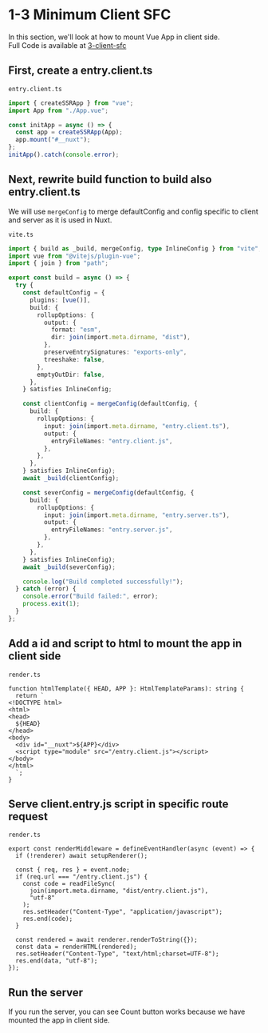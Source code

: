 # 1-3 Minimum Client SFC

In this section, we'll look at how to mount Vue App in client side.  
Full Code is available at [3-client-sfc](https://github.com/shoma-mano/chibinuxt/tree/main/impls/part-1/3-client-sfc)

## First, create a entry.client.ts

`entry.client.ts`

```ts
import { createSSRApp } from "vue";
import App from "./App.vue";

const initApp = async () => {
  const app = createSSRApp(App);
  app.mount("#__nuxt");
};
initApp().catch(console.error);
```

## Next, rewrite build function to build also entry.client.ts

We will use `mergeConfig` to merge defaultConfig and config specific to client and server as it is used in Nuxt.

`vite.ts`

```ts
import { build as _build, mergeConfig, type InlineConfig } from "vite";
import vue from "@vitejs/plugin-vue";
import { join } from "path";

export const build = async () => {
  try {
    const defaultConfig = {
      plugins: [vue()],
      build: {
        rollupOptions: {
          output: {
            format: "esm",
            dir: join(import.meta.dirname, "dist"),
          },
          preserveEntrySignatures: "exports-only",
          treeshake: false,
        },
        emptyOutDir: false,
      },
    } satisfies InlineConfig;

    const clientConfig = mergeConfig(defaultConfig, {
      build: {
        rollupOptions: {
          input: join(import.meta.dirname, "entry.client.ts"),
          output: {
            entryFileNames: "entry.client.js",
          },
        },
      },
    } satisfies InlineConfig);
    await _build(clientConfig);

    const severConfig = mergeConfig(defaultConfig, {
      build: {
        rollupOptions: {
          input: join(import.meta.dirname, "entry.server.ts"),
          output: {
            entryFileNames: "entry.server.js",
          },
        },
      },
    } satisfies InlineConfig);
    await _build(severConfig);

    console.log("Build completed successfully!");
  } catch (error) {
    console.error("Build failed:", error);
    process.exit(1);
  }
};
```

## Add a id and script to html to mount the app in client side

`render.ts`

```ts{9-10}
function htmlTemplate({ HEAD, APP }: HtmlTemplateParams): string {
  return `
<!DOCTYPE html>
<html>
<head>
  ${HEAD}
</head>
<body>
  <div id="__nuxt">${APP}</div>
  <script type="module" src="/entry.client.js"></script>
</body>
</html>
  `;
}
```

## Serve client.entry.js script in specific route request

`render.ts`

```ts{5-12}
export const renderMiddleware = defineEventHandler(async (event) => {
  if (!renderer) await setupRenderer();

  const { req, res } = event.node;
  if (req.url === "/entry.client.js") {
    const code = readFileSync(
      join(import.meta.dirname, "dist/entry.client.js"),
      "utf-8"
    );
    res.setHeader("Content-Type", "application/javascript");
    res.end(code);
  }

  const rendered = await renderer.renderToString({});
  const data = renderHTML(rendered);
  res.setHeader("Content-Type", "text/html;charset=UTF-8");
  res.end(data, "utf-8");
});
```

## Run the server

If you run the server, you can see Count button works because we have mounted the app in client side.
